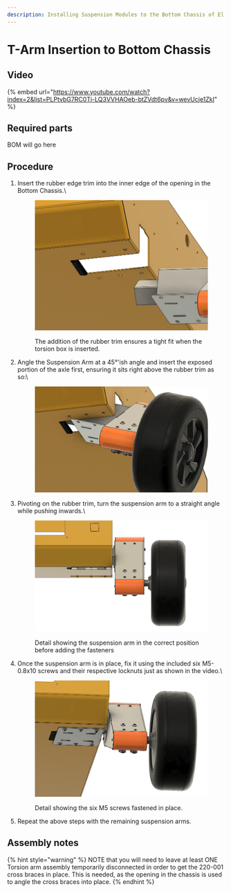 ```yaml
---
description: Installing Suspension Modules to the Bottom Chassis of El Mandadero.
---
```


# T-Arm Insertion to Bottom Chassis

## Video

{% embed url="https://www.youtube.com/watch?index=2&list=PLPtvbG7RC0Ti-LQ3VVHAOeb-btZVdt6pv&v=wevUcje1ZkI" %}

## Required parts

BOM will go here

## Procedure

1.  Insert the rubber edge trim into the inner edge of the opening in the Bottom Chassis.\


    <figure><img src="../../../../.gitbook/assets/image (1).png" alt=""><figcaption><p>The addition of the rubber trim ensures a tight fit when the torsion box is inserted.</p></figcaption></figure>
2.  Angle the Suspension Arm at a 45°'ish angle and insert the exposed portion of the axle first, ensuring it sits right above the rubber trim as so:\


    <figure><img src="../../../../.gitbook/assets/image.png" alt=""><figcaption></figcaption></figure>
3.  Pivoting on the rubber trim, turn the suspension arm to a straight angle while pushing inwards.\


    <figure><img src="../../../../.gitbook/assets/image (4).png" alt=""><figcaption><p>Detail showing the suspension arm in the correct position before adding the fasteners</p></figcaption></figure>
4.  Once the suspension arm is in place, fix it using the included six M5-0.8x10 screws and their respective locknuts just as shown in the video.\


    <figure><img src="../../../../.gitbook/assets/image (3).png" alt=""><figcaption><p>Detail showing the six M5 screws fastened in place.</p></figcaption></figure>
5.  Repeat the above steps with the remaining suspension arms.



## Assembly notes

{% hint style="warning" %}
NOTE that you will need to leave at least ONE Torsion arm assembly temporarily disconnected in order to get the 220-001 cross braces in place. This is needed, as the opening in the chassis is used to angle the cross braces into place.&#x20;
{% endhint %}


